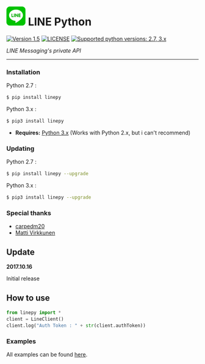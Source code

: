 # ![logo](/examples/assets/LINE-sm.png) LINE Python

 [![Version 1.5](https://img.shields.io/badge/stable-1.5-brightgreen.svg "Version 1.5")](https://pypi.python.org/pypi/linepy/1.5) [![LICENSE](https://img.shields.io/badge/license-BSD-blue.svg "LICENSE")](https://github.com/fadhiilrachman/line-py/blob/master/LICENSE) [![Supported python versions: 2.7, 3.x](https://img.shields.io/badge/python-2.7%2C%203.x-green.svg "Supported python versions: 2.7, 3.x")](https://pypi.python.org/pypi/linepy)

*LINE Messaging's private API*

----

### Installation

Python 2.7 :
```sh
$ pip install linepy
```
Python 3.x :
```sh
$ pip3 install linepy
```
- **Requires:** [Python 3.x](https://www.python.org/downloads/) (Works with Python 2.x, but i can't recommend)

### Updating

Python 2.7 :
```sh
$ pip install linepy --upgrade
```
Python 3.x :
```sh
$ pip3 install linepy --upgrade
```

### Special thanks
- [carpedm20](https://github.com/carpedm20)
- [Matti Virkkunen](http://altrepo.eu/git/line-protocol)

Update
------

**2017.10.16**

Initial release

## How to use

```python
from linepy import *
client = LineClient()
client.log("Auth Token : " + str(client.authToken))
```

### Examples

All examples can be found [here](https://github.com/fadhiilrachman/line-py/tree/master/examples).
